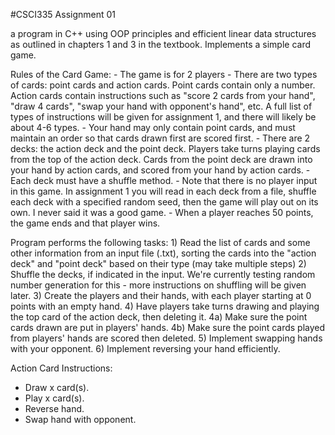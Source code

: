 #CSCI335 Assignment 01

a program in C++ using OOP principles and efficient linear data structures as outlined in chapters 1 and 3 in the textbook.
Implements a simple card game.

Rules of the Card Game:
    - The game is for 2 players
    - There are two types of cards: point cards and action cards. Point cards contain only a number. Action cards contain instructions such as "score 2 cards from your hand", "draw 4 cards", "swap your hand with opponent's hand", etc. A full list of types of instructions will be given for assignment 1, and there will likely be about 4-6 types.
    - Your hand may only contain point cards, and must maintain an order so that cards drawn first are scored first.
    - There are 2 decks: the action deck and the point deck. Players take turns playing cards from the top of the action deck. Cards from the point deck are drawn into your hand by action cards, and scored from your hand by action cards.
    - Each deck must have a shuffle method.
    - Note that there is no player input in this game. In assignment 1 you will read in each deck from a file, shuffle each deck with a specified random seed, then the game will play out on its own. I never said it was a good game.
    - When a player reaches 50 points, the game ends and that player wins.

Program performs the following tasks:
    1) Read the list of cards and some other information from an input file (.txt), sorting the cards into the "action deck" and "point deck" based on their type (may take multiple steps)
    2) Shuffle the decks, if indicated in the input. We're currently testing random number generation for this - more instructions on shuffling will be given later.
    3) Create the players and their hands, with each player starting at 0 points with an empty hand.
    4) Have players take turns drawing and playing the top card of the action deck, then deleting it.
    4a) Make sure the point cards drawn are put in players' hands.
    4b) Make sure the point cards played from players' hands are scored then deleted.
    5) Implement swapping hands with your opponent.
    6) Implement reversing your hand efficiently.


Action Card Instructions:
- Draw x card(s).
- Play x card(s).
- Reverse hand.
- Swap hand with opponent.